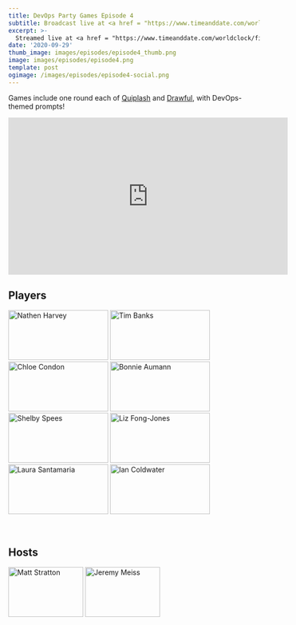 ```yaml
---
title: DevOps Party Games Episode 4
subtitle: Broadcast live at <a href = "https://www.timeanddate.com/worldclock/fixedtime.html?msg=DevOps+Party+Games+Episode+4&iso=20200929T20&p1=64&ah=1" target = "_blank">Tuesday, September 29, 8 PM CT</a> 
excerpt: >-
  Streamed live at <a href = "https://www.timeanddate.com/worldclock/fixedtime.html?msg=DevOps+Party+Games+Episode+4&iso=20200929T20&p1=64&ah=1" target = "_blank">8 PM CT</a><br> on Tuesday, September 29
date: '2020-09-29'
thumb_image: images/episodes/episode4_thumb.png
image: images/episodes/episode4.png
template: post
ogimage: /images/episodes/episode4-social.png
---
```


Games include one round each of [Quiplash](https://www.jackboxgames.com/quiplash-two-interlashional/) and [Drawful](https://www.jackboxgames.com/drawful-two/), with DevOps-themed prompts!

<iframe width="560" height="315" src="https://www.youtube.com/embed/Cji-wxJjUoA" frameborder="0" allow="accelerometer; autoplay; clipboard-write; encrypted-media; gyroscope; picture-in-picture" allowfullscreen></iframe>

## Players
<a href = "https://twitter.com/nathenharvey" class = "player-episode-page" target = "_blank"><img src = "/images/players/nathen-harvey.png" alt="Nathen Harvey" width="200" height="100" class = "player-episode-page"></a>
<a href = "https://twitter.com/elchefe" class = "player-episode-page" target = "_blank"><img src = "/images/players/tim-banks.png" alt="Tim Banks" width="200" height="100" class = "player-episode-page"></a>
<a href = "https://twitter.com/chloecondon" class = "player-episode-page" target = "_blank"><img src = "/images/players/chloe-condon.png" alt="Chloe Condon" width="200" height="100" class = "player-episode-page"></a>
<a href = "https://twitter.com/bonniea" class = "player-episode-page" target = "_blank"><img src = "/images/players/bonnie-aumann.png" alt="Bonnie Aumann" width="200" height="100" class = "player-episode-page"></a>
<a href = "https://twitter.com/shelbyspees" class = "player-episode-page" target = "_blank"><img src = "/images/players/shelby-spees.png" alt="Shelby Spees" width="200" height="100" class = "player-episode-page"></a>
<a href = "https://twitter.com/lizthegrey" class = "player-episode-page" target = "_blank"><img src = "/images/players/liz-fong-jones.png" alt="Liz Fong-Jones" width="200" height="100" class = "player-episode-page"></a>
<a href = "https://twitter.com/nimbinatus" class = "player-episode-page" target = "_blank"><img src = "/images/players/laura.png" alt="Laura Santamaria" width="200" height="100" class = "player-episode-page"></a>
<a href = "https://twitter.com/iancoldwater" class = "player-episode-page" target = "_blank"><img src = "/images/players/team-coldwater.png" alt="Ian Coldwater" width="200" height="100" class = "player-episode-page"></a>

<br clear = "all">

## Hosts
<a href = "https://twitter.com/mattstratton" class = "player-episode-page"><img src = "/images/hosts/matty.png" alt="Matt Stratton" width="150" height="100" class = "player-episode-page"></a>
<a href = "https://twitter.com/IAmJerdog" class = "player-episode-page"><img src = "/images/hosts/jeremy.png" alt="Jeremy Meiss" width="150" height="100" class = "player-episode-page"></a>
